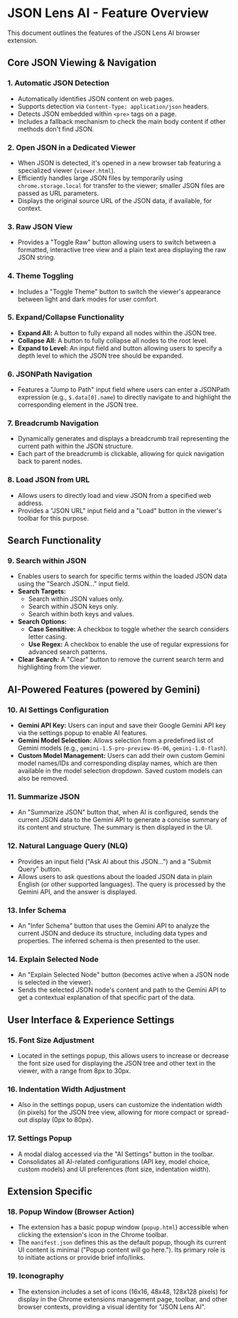 # JSON Lens AI - Feature Overview

This document outlines the features of the JSON Lens AI browser extension.

## Core JSON Viewing & Navigation

### 1. Automatic JSON Detection
*   Automatically identifies JSON content on web pages.
*   Supports detection via `Content-Type: application/json` headers.
*   Detects JSON embedded within `<pre>` tags on a page.
*   Includes a fallback mechanism to check the main body content if other methods don't find JSON.

### 2. Open JSON in a Dedicated Viewer
*   When JSON is detected, it's opened in a new browser tab featuring a specialized viewer (`viewer.html`).
*   Efficiently handles large JSON files by temporarily using `chrome.storage.local` for transfer to the viewer; smaller JSON files are passed as URL parameters.
*   Displays the original source URL of the JSON data, if available, for context.

### 3. Raw JSON View
*   Provides a "Toggle Raw" button allowing users to switch between a formatted, interactive tree view and a plain text area displaying the raw JSON string.

### 4. Theme Toggling
*   Includes a "Toggle Theme" button to switch the viewer's appearance between light and dark modes for user comfort.

### 5. Expand/Collapse Functionality
*   **Expand All:** A button to fully expand all nodes within the JSON tree.
*   **Collapse All:** A button to fully collapse all nodes to the root level.
*   **Expand to Level:** An input field and button allowing users to specify a depth level to which the JSON tree should be expanded.

### 6. JSONPath Navigation
*   Features a "Jump to Path" input field where users can enter a JSONPath expression (e.g., `$.data[0].name`) to directly navigate to and highlight the corresponding element in the JSON tree.

### 7. Breadcrumb Navigation
*   Dynamically generates and displays a breadcrumb trail representing the current path within the JSON structure.
*   Each part of the breadcrumb is clickable, allowing for quick navigation back to parent nodes.

### 8. Load JSON from URL
*   Allows users to directly load and view JSON from a specified web address.
*   Provides a "JSON URL" input field and a "Load" button in the viewer's toolbar for this purpose.

## Search Functionality

### 9. Search within JSON
*   Enables users to search for specific terms within the loaded JSON data using the "Search JSON..." input field.
*   **Search Targets:**
    *   Search within JSON values only.
    *   Search within JSON keys only.
    *   Search within both keys and values.
*   **Search Options:**
    *   **Case Sensitive:** A checkbox to toggle whether the search considers letter casing.
    *   **Use Regex:** A checkbox to enable the use of regular expressions for advanced search patterns.
*   **Clear Search:** A "Clear" button to remove the current search term and highlighting from the viewer.

## AI-Powered Features (powered by Gemini)

### 10. AI Settings Configuration
*   **Gemini API Key:** Users can input and save their Google Gemini API key via the settings popup to enable AI features.
*   **Gemini Model Selection:** Allows selection from a predefined list of Gemini models (e.g., `gemini-1.5-pro-preview-05-06`, `gemini-1.0-flash`).
*   **Custom Model Management:** Users can add their own custom Gemini model names/IDs and corresponding display names, which are then available in the model selection dropdown. Saved custom models can also be removed.

### 11. Summarize JSON
*   An "Summarize JSON" button that, when AI is configured, sends the current JSON data to the Gemini API to generate a concise summary of its content and structure. The summary is then displayed in the UI.

### 12. Natural Language Query (NLQ)
*   Provides an input field ("Ask AI about this JSON...") and a "Submit Query" button.
*   Allows users to ask questions about the loaded JSON data in plain English (or other supported languages). The query is processed by the Gemini API, and the answer is displayed.

### 13. Infer Schema
*   An "Infer Schema" button that uses the Gemini API to analyze the current JSON and deduce its structure, including data types and properties. The inferred schema is then presented to the user.

### 14. Explain Selected Node
*   An "Explain Selected Node" button (becomes active when a JSON node is selected in the viewer).
*   Sends the selected JSON node's content and path to the Gemini API to get a contextual explanation of that specific part of the data.

## User Interface & Experience Settings

### 15. Font Size Adjustment
*   Located in the settings popup, this allows users to increase or decrease the font size used for displaying the JSON tree and other text in the viewer, with a range from 8px to 30px.

### 16. Indentation Width Adjustment
*   Also in the settings popup, users can customize the indentation width (in pixels) for the JSON tree view, allowing for more compact or spread-out display (0px to 80px).

### 17. Settings Popup
*   A modal dialog accessed via the "AI Settings" button in the toolbar.
*   Consolidates all AI-related configurations (API key, model choice, custom models) and UI preferences (font size, indentation width).

## Extension Specific

### 18. Popup Window (Browser Action)
*   The extension has a basic popup window (`popup.html`) accessible when clicking the extension's icon in the Chrome toolbar.
*   The `manifest.json` defines this as the default popup, though its current UI content is minimal ("Popup content will go here."). Its primary role is to initiate actions or provide brief info/links.

### 19. Iconography
*   The extension includes a set of icons (16x16, 48x48, 128x128 pixels) for display in the Chrome extensions management page, toolbar, and other browser contexts, providing a visual identity for "JSON Lens AI".

